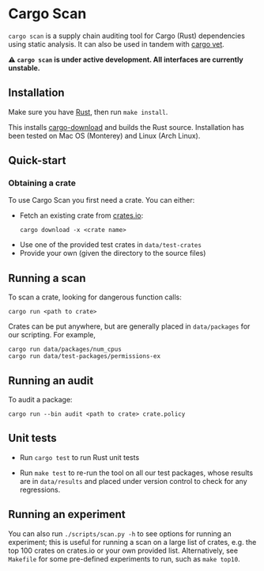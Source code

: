 # Cargo Scan

`cargo scan` is a supply chain auditing tool for Cargo (Rust) dependencies using static analysis.
It can also be used in tandem with [cargo vet](https://mozilla.github.io/cargo-vet/).

**⚠️ `cargo scan` is under active development. All interfaces are currently unstable.**

## Installation

Make sure you have [Rust](https://www.rust-lang.org/tools/install), then run `make install`.

This installs [cargo-download](https://crates.io/crates/cargo-download) and builds the Rust source.
Installation has been tested on Mac OS (Monterey) and Linux (Arch Linux).

## Quick-start

### Obtaining a crate

To use Cargo Scan you first need a crate.
You can either:
- Fetch an existing crate from [crates.io](crates.io):
  ```
  cargo download -x <crate name>
  ```
- Use one of the provided test crates in `data/test-crates`
- Provide your own (given the directory to the source files)

## Running a scan

To scan a crate, looking for dangerous function calls:
```
cargo run <path to crate>
```

Crates can be put anywhere, but are generally placed in `data/packages` for our scripting. For example,
```
cargo run data/packages/num_cpus
cargo run data/test-packages/permissions-ex
```

## Running an audit

To audit a package:
```
cargo run --bin audit <path to crate> crate.policy
```

## Unit tests

- Run `cargo test` to run Rust unit tests

- Run `make test` to re-run the tool on all our test packages, whose results are in `data/results` and placed under version control to check for any regressions.

## Running an experiment

You can also run `./scripts/scan.py -h` to see options for running an experiment; this is useful for running a scan on a large list of crates, e.g. the top 100 crates on crates.io or your own provided list. Alternatively, see `Makefile` for some pre-defined experiments to run, such as `make top10`.
